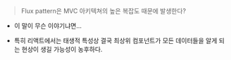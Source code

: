 > Flux pattern은 MVC 아키텍쳐의 높은 복잡도 때문에 발생한다? 

- 이 말이 무슨 이야기냐면...

- 특히 리액트에서는 태생적 특성상 결국 최상위 컴포넌트가 모든 데이터들을 알게 되는 현상이 생길 가능성이 농후하다. 

